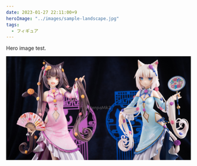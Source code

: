 ```yaml
---
date: 2023-01-27 22:11:00+9
heroImage: "../images/sample-landscape.jpg"
tags:
  - フィギュア
---
```


Hero image test.

![landscape](../images/sample-landscape.jpg)
